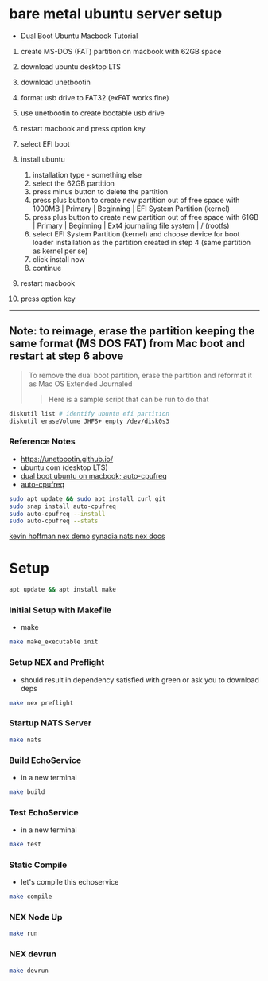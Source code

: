 # bare metal ubuntu server setup

- Dual Boot Ubuntu Macbook Tutorial

1. create MS-DOS (FAT) partition on macbook with 62GB space
2. download ubuntu desktop LTS
3. download unetbootin
4. format usb drive to FAT32 (exFAT works fine)
5. use unetbootin to create bootable usb drive
6. restart macbook and press option key
7. select EFI boot
8. install ubuntu

   1. installation type - something else
   2. select the 62GB partition
   3. press minus button to delete the partition
   4. press plus button to create new partition out of free space with 1000MB | Primary | Beginning | EFI System Partition (kernel)
   5. press plus button to create new partition out of free space with 61GB | Primary | Beginning | Ext4 journaling file system | / (rootfs)
   6. select EFI System Partition (kernel) and choose device for boot loader installation as the partition created in step 4 (same partition as kernel per se)
   7. click install now
   8. continue

9. restart macbook
10. press option key

---

## Note: to reimage, erase the partition keeping the same format (MS DOS FAT) from Mac boot and restart at step 6 above
> To remove the dual boot partition, erase the partition and reformat it as Mac OS Extended Journaled 
>> Here is a sample script that can be run to do that

```bash
diskutil list # identify ubuntu efi partition
diskutil eraseVolume JHFS+ empty /dev/disk0s3
```


### Reference Notes
- https://unetbootin.github.io/
- ubuntu.com (desktop LTS)
- [dual boot ubuntu on macbook; auto-cpufreq](https://www.youtube.com/watch?v=KIgxEEzT9ek&t=835s)
- [auto-cpufreq](https://github.com/AdnanHodzic/auto-cpufreq)

```bash
sudo apt update && sudo apt install curl git 
sudo snap install auto-cpufreq
sudo auto-cpufreq --install
sudo auto-cpufreq --stats
```



[kevin hoffman nex demo](https://youtu.be/EfxtiKMnoyQ?si=43tlix2Urrw2F7w8)
[synadia nats nex docs](https://docs.nats.io/using-nats/nex/getting-started/deploying-services)

# Setup
```bash
apt update && apt install make 
```

### Initial Setup with Makefile
- make 
```bash
make make_executable init
```

### Setup NEX and Preflight
- should result in dependency satisfied with green or ask you to download deps
```bash
make nex preflight
```

### Startup NATS Server
```bash
make nats
```

### Build EchoService
- in a new terminal
```bash
make build
```

### Test EchoService
- in a new terminal
```bash
make test
```

### Static Compile
- let's compile this echoservice
```bash
make compile
```

### NEX Node Up
```bash
make run
```

### NEX devrun
```bash
make devrun
```





